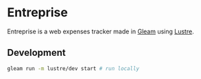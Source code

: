 # Entreprise

Entreprise is a web expenses tracker made in [Gleam](https://gleam.run/) using [Lustre](https://github.com/lustre-labs/lustre).

## Development

```sh
gleam run -m lustre/dev start # run locally
```

